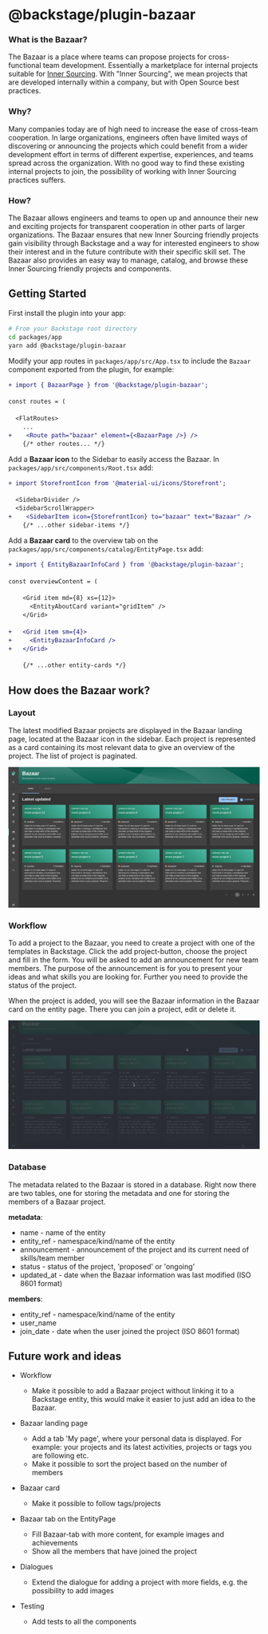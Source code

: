 # @backstage/plugin-bazaar

### What is the Bazaar?

The Bazaar is a place where teams can propose projects for cross-functional team development. Essentially a marketplace for internal projects suitable for [Inner Sourcing](https://en.wikipedia.org/wiki/Inner_source). With "Inner Sourcing", we mean projects that are developed internally within a company, but with Open Source best practices.

### Why?

Many companies today are of high need to increase the ease of cross-team cooperation. In large organizations, engineers often have limited ways of discovering or announcing the projects which could benefit from a wider development effort in terms of different expertise, experiences, and teams spread across the organization. With no good way to find these existing internal projects to join, the possibility of working with Inner Sourcing practices suffers.

### How?

The Bazaar allows engineers and teams to open up and announce their new and exciting projects for transparent cooperation in other parts of larger organizations. The Bazaar ensures that new Inner Sourcing friendly projects gain visibility through Backstage and a way for interested engineers to show their interest and in the future contribute with their specific skill set. The Bazaar also provides an easy way to manage, catalog, and browse these Inner Sourcing friendly projects and components.

## Getting Started

First install the plugin into your app:

```sh
# From your Backstage root directory
cd packages/app
yarn add @backstage/plugin-bazaar
```

Modify your app routes in `packages/app/src/App.tsx` to include the `Bazaar` component exported from the plugin, for example:

```diff
+ import { BazaarPage } from '@backstage/plugin-bazaar';

const routes = (

  <FlatRoutes>
    ...
+    <Route path="bazaar" element={<BazaarPage />} />
    {/* other routes... */}

```

Add a **Bazaar icon** to the Sidebar to easily access the Bazaar. In `packages/app/src/components/Root.tsx` add:

```diff
+ import StorefrontIcon from '@material-ui/icons/Storefront';

  <SidebarDivider />
  <SidebarScrollWrapper>
+    <SidebarItem icon={StorefrontIcon} to="bazaar" text="Bazaar" />
    {/* ...other sidebar-items */}
```

Add a **Bazaar card** to the overview tab on the `packages/app/src/components/catalog/EntityPage.tsx` add:

```diff
+ import { EntityBazaarInfoCard } from '@backstage/plugin-bazaar';

const overviewContent = (

    <Grid item md={8} xs={12}>
      <EntityAboutCard variant="gridItem" />
    </Grid>

+   <Grid item sm={4}>
+     <EntityBazaarInfoCard />
+   </Grid>

    {/* ...other entity-cards */}
```

## How does the Bazaar work?

### Layout

The latest modified Bazaar projects are displayed in the Bazaar landing page, located at the Bazaar icon in the sidebar. Each project is represented as a card containing its most relevant data to give an overview of the project. The list of project is paginated.

![home](media/bazaar_pr_fullscreen.png)

### Workflow

To add a project to the Bazaar, you need to create a project with one of the templates in Backstage. Click the add project-button, choose the project and fill in the form. You will be asked to add an announcement for new team members. The purpose of the announcement is for you to present your ideas and what skills you are looking for. Further you need to provide the status of the project.

When the project is added, you will see the Bazaar information in the Bazaar card on the entity page. There you can join a project, edit or delete it.

![workflow](media/bazaar_demo.gif)

### Database

The metadata related to the Bazaar is stored in a database. Right now there are two tables, one for storing the metadata and one for storing the members of a Bazaar project.

**metadata**:

- name - name of the entity
- entity_ref - namespace/kind/name of the entity
- announcement - announcement of the project and its current need of skills/team member
- status - status of the project, 'proposed' or 'ongoing'
- updated_at - date when the Bazaar information was last modified (ISO 8601 format)

**members**:

- entity_ref - namespace/kind/name of the entity
- user_name
- join_date - date when the user joined the project (ISO 8601 format)

## Future work and ideas

- Workflow

  - Make it possible to add a Bazaar project without linking it to a Backstage entity, this would make it easier to just add an idea to the Bazaar.

- Bazaar landing page

  - Add a tab 'My page', where your personal data is displayed. For example: your projects and its latest activities, projects or tags you are following etc.
  - Make it possible to sort the project based on the number of members

- Bazaar card

  - Make it possible to follow tags/projects

- Bazaar tab on the EntityPage

  - Fill Bazaar-tab with more content, for example images and achievements
  - Show all the members that have joined the project

- Dialogues

  - Extend the dialogue for adding a project with more fields, e.g. the possibility to add images

- Testing
  - Add tests to all the components

